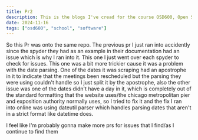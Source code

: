 ```yaml
---
title: Pr2
description: This is the blogs I've cread for the course OSD600, Open Source Development 600.
date: 2024-11-16
tags: ["osd600", "school", "software"]
---
```


So this Pr was onto the same repo. The previous pr I just ran into accidently since the spyder they had as an example in their documentation had an issue which is why I ran into it. This one I just went over each spyder to check for issues. This one was a bit more trickier cause it was a problem with the date parsing. One of the dates it was scraping had an apostrophe in it to indicate that the meetings been rescheduled but the parsing they were using couldn't handle so I just split it by the apostrophe, also the other issue was one of the dates didn't have a day in it, which is completely out of the standard formatting that the website uses/the chicago metropolitan pier and exposition authority normally uses, so I tried to fix it and the fix I ran into online was using dateutil parser which handles parsing dates that aren't in a strict format like datetime does.

I feel like I'm probably gonna make more prs for issues that I find/as I continue to find them
